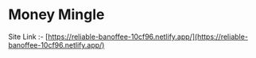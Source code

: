 # Money Mingle
Site Link :- [https://reliable-banoffee-10cf96.netlify.app/](https://reliable-banoffee-10cf96.netlify.app/)
